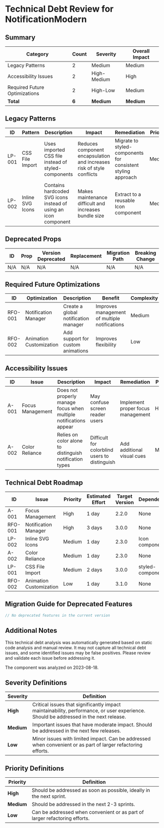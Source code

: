 # Technical Debt Review for NotificationModern

## Summary

| Category | Count | Severity | Overall Impact |
|----------|-------|----------|----------------|
| Legacy Patterns | 2 | Medium | Medium |
| Accessibility Issues | 2 | High-Medium | High |
| Required Future Optimizations | 2 | High-Low | Medium |
| **Total** | **6** | **Medium** | **Medium** |

## Legacy Patterns

| ID | Pattern | Description | Impact | Remediation | Priority |
|----|---------|-------------|--------|-------------|----------|
| LP-001 | CSS File Import | Uses imported CSS file instead of styled-components | Reduces component encapsulation and increases risk of style conflicts | Migrate to styled-components for consistent styling approach | Medium |
| LP-002 | Inline SVG Icons | Contains hardcoded SVG icons instead of using an icon component | Makes maintenance difficult and increases bundle size | Extract to a reusable Icon component | Medium |

## Deprecated Props

| ID | Prop | Version Deprecated | Replacement | Migration Path | Breaking Change |
|----|------|-------------------|-------------|----------------|----------------|
| N/A | N/A | N/A | N/A | N/A | N/A |

## Required Future Optimizations

| ID | Optimization | Description | Benefit | Complexity | Priority |
|----|--------------|-------------|---------|------------|----------|
| RFO-001 | Notification Manager | Create a global notification manager | Improves management of multiple notifications | Medium | High |
| RFO-002 | Animation Customization | Add support for custom animations | Improves flexibility | Low | Low |

## Accessibility Issues

| ID | Issue | Description | Impact | Remediation | Priority |
|----|-------|-------------|--------|-------------|----------|
| A-001 | Focus Management | Does not properly manage focus when multiple notifications appear | May confuse screen reader users | Implement proper focus management | High |
| A-002 | Color Reliance | Relies on color alone to distinguish notification types | Difficult for colorblind users to distinguish | Add additional visual cues | Medium |

## Technical Debt Roadmap

| ID | Issue | Priority | Estimated Effort | Target Version | Dependencies |
|----|-------|----------|------------------|----------------|--------------|
| A-001 | Focus Management | High | 1 day | 2.2.0 | None |
| RFO-001 | Notification Manager | High | 3 days | 3.0.0 | None |
| LP-002 | Inline SVG Icons | Medium | 1 day | 2.3.0 | Icon component |
| A-002 | Color Reliance | Medium | 1 day | 2.3.0 | None |
| LP-001 | CSS File Import | Medium | 2 days | 3.0.0 | styled-components |
| RFO-002 | Animation Customization | Low | 1 day | 3.1.0 | None |

## Migration Guide for Deprecated Features

```jsx
// No deprecated features in the current version
```

## Additional Notes

This technical debt analysis was automatically generated based on static code analysis and manual review. It may not capture all technical debt issues, and some identified issues may be false positives. Please review and validate each issue before addressing it.

The component was analyzed on 2023-08-18.

## Severity Definitions

| Severity | Definition |
|----------|------------|
| **High** | Critical issues that significantly impact maintainability, performance, or user experience. Should be addressed in the next release. |
| **Medium** | Important issues that have moderate impact. Should be addressed in the next few releases. |
| **Low** | Minor issues with limited impact. Can be addressed when convenient or as part of larger refactoring efforts. |

## Priority Definitions

| Priority | Definition |
|----------|------------|
| **High** | Should be addressed as soon as possible, ideally in the next sprint. |
| **Medium** | Should be addressed in the next 2-3 sprints. |
| **Low** | Can be addressed when convenient or as part of larger refactoring efforts. |
